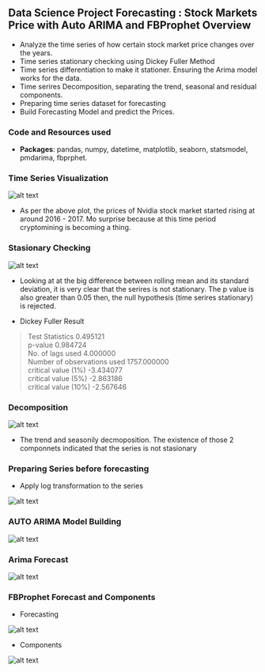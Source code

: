 ## Data Science Project Forecasting : Stock Markets Price with Auto ARIMA and FBProphet Overview
* Analyze the time series of how certain stock market price changes over the years.
* Time series stationary checking using Dickey Fuller Method
* Time series differentiation to make it stationer. Ensuring the Arima model works for the data.
* Time serires Decomposition, separating the trend, seasonal and residual components.
* Preparing time series dataset for forecasting
* Build Forecasting Model and predict the Prices.

### Code and Resources used
* **Packages**: pandas, numpy, datetime, matplotlib, seaborn, statsmodel, pmdarima, fbprphet.

### Time Series Visualization
![alt text](https://github.com/ELSady/Forecasting-Stock-Markets-Price-Forecasting/blob/main/index.png)

* As per the above plot, the prices of Nvidia stock market started rising at around 2016 - 2017. Mo surprise because at this time period cryptomining is becoming a thing.

### Stasionary Checking
![alt text](https://github.com/ELSady/Forecasting-Stock-Markets-Price-Forecasting/blob/main/index1.png)

* Looking at at the big difference between rolling mean and its standard deviation, it is very clear that the serires is not stationary. The p value is also greater than 0.05 then, the null hypothesis (time serires stationary) is rejected.

* Dickey Fuller Result
> Test Statistics                   0.495121 <br>
> p-value                           0.984724 <br>
> No. of lags used                  4.000000 <br>
> Number of observations used    1757.000000 <br>
> critical value (1%)              -3.434077 <br>
> critical value (5%)              -2.863186 <br>
> critical value (10%)             -2.567646 <br>

### Decomposition 
![alt text](https://github.com/ELSady/Forecasting-Stock-Markets-Price-Forecasting/blob/main/index2.png)

* The trend and seasonily decmoposition. The existence of those 2 componnets indicated that the series is not stasionary

### Preparing Series before forecasting 
* Apply log transformation to the series

![alt text](https://github.com/ELSady/Forecasting-Stock-Markets-Price-Forecasting/blob/main/index7.png)

### AUTO ARIMA Model Building

![alt text](https://github.com/ELSady/Forecasting-Stock-Markets-Price-Forecasting/blob/main/index3.png)

### Arima Forecast

![alt text](https://github.com/ELSady/Forecasting-Stock-Markets-Price-Forecasting/blob/main/index4.png)

### FBProphet Forecast and Components
* Forecasting <br>

![alt text](https://github.com/ELSady/Forecasting-Stock-Markets-Price-Forecasting/blob/main/index5.png) <br>

* Components <br>

![alt text](https://github.com/ELSady/Forecasting-Stock-Markets-Price-Forecasting/blob/main/index6.png)
